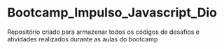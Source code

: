 # Bootcamp_Impulso_Javascript_Dio
Repositório criado para armazenar todos os códigos de desafios e atividades realizados durante as aulas do bootcamp
